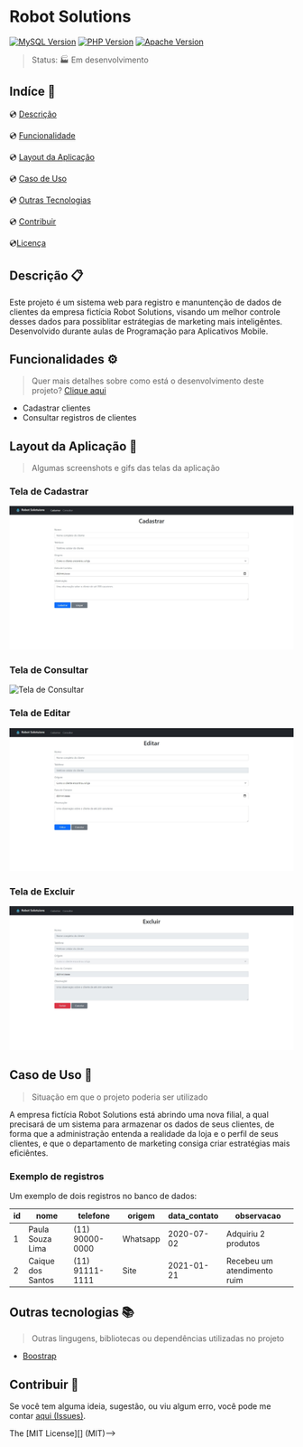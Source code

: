 # Robot Solutions

<!--Tecnologias Utilizadas e suas versões-->

[![MySQL Version][mysql-badge]][mysql-doc] [![PHP Version][php-badge]][php-doc] [![Apache Version][apache-badge]][apache-doc]

> Status: :factory: Em desenvolvimento

## Indíce :bookmark_tabs:

:cd: [Descrição](#descrição-clipboard) 

:cd: [Funcionalidade](#funcionalidade-gear)    

:cd: [Layout da Aplicação](#layout-da-aplicação-art) 

<!--:cd: [Instalção](#instalação-floppy_disk)-->

:cd: [Caso de Uso](#caso-de-uso-office) 

:cd: [Outras Tecnologias](#outras-tecnologias-books)

:cd: [Contribuir](#contribuir-gift) 

:cd:[Licença](#licença-notebook_with_decorative_cover)

## Descrição :clipboard:

<p style="text-aling=justify">
Este projeto é um sistema web para registro e manuntenção de dados de clientes da empresa fictícia Robot Solutions, visando um melhor controle desses dados para possiblitar estrátegias de marketing mais inteligêntes. Desenvolvido durante aulas de Programação para Aplicativos Mobile.
</p>

## Funcionalidades :gear:
> Quer mais detalhes sobre como está o desenvolvimento deste projeto? [Clique aqui][tarefas]

- Cadastrar clientes
- Consultar registros de clientes

## Layout da Aplicação :art:

<!--Layout ou link para o Deploy da aplicação-->

> Algumas screenshots e gifs das telas da aplicação

### Tela de Cadastrar

![Tela de Cadastrar][desktop-tela-cadastrar-img]

### Tela de Consultar

![Tela de Consultar][desktop-tela-consultar-gif]

### Tela de Editar

![Tela de Editar][desktop-tela-editar-img]

### Tela de Excluir

![Tela de Excluir][desktop-tela-excluir-img]

<!--## Intalação :floppy_disk:

<!--Indique o passo a passo para se instalar o projeto, como também os pré-requisitos para isso-->

<!--### Pré-requisitos

- [phpMyAdmin][phpmyadmin-download]

### Clone 
> Os comandos listados a seguir foram feitos pelo terminal do Windows

Verifique o endereço da pasta eds-www na _Dashboard_ do phpMyAdmin:

![Dashboard][phpmyadmin-dashboard]

Acesse a pasta eds-www pelo terminal:

```
cd "C:\Program Files (x86)\EasyPHP-Devserver-17\eds-www"
```

Clone o projeto pelo terminal:

```
git clone https://github.com/GustavoHerreroNunes/webLab
```

### Banco de Dados

Lorem ipsum...

Agora você pode utilizar e alterar o projeto em seu computador.-->

## Caso de Uso :office:

> Situação em que o projeto poderia ser utilizado

A empresa fictícia Robot Solutions está abrindo uma nova filial, a qual precisará de um sistema para armazenar os dados de seus clientes, de forma que a administração entenda a realidade da loja e o perfil de seus clientes, e que o departamento de marketing consiga criar estratégias mais eficiêntes.

### Exemplo de registros

Um exemplo de dois registros no banco de dados:

| id | nome              | telefone        | origem   | data_contato | observacao                  |
|----|-------------------|-----------------|----------|--------------|-----------------------------|
| 1  | Paula Souza Lima  | (11) 90000-0000 | Whatsapp | 2020-07-02   | Adquiriu 2 produtos         |
| 2  | Caique dos Santos | (11) 91111-1111 | Site     | 2021-01-21   | Recebeu um atendimento ruim |

## Outras tecnologias :books:
<!--Caso precisa, já que aparece nos Badges-->
> Outras lingugens, bibliotecas ou dependências utilizadas no projeto

- [Boostrap][boostrap-doc]

## Contribuir :gift:

Se você tem alguma ideia, sugestão, ou viu algum erro, você pode me contar [aqui (Issues)][issues].

<!--## Licença :notebook_with_decorative_cover:
<!--Pedir ajuda de alguém/ler sobre-->

The [MIT License][] (MIT)-->

<!---Links utilizados no documento-->

[mysql-badge]: https://img.shields.io/static/v1?label=mysql&message=5.7.17&color=blue&style=for-the-badge&logo=MySQL
[mysql-doc]:https://dev.mysql.com/doc/refman/5.7/en/

[php-badge]:https://img.shields.io/static/v1?label=php&message=5.6.30&color=blueviolet&style=for-the-badge&logo=php
[php-doc]: https://www.php.net/docs.php

[apache-badge]: https://img.shields.io/static/v1?label=apache&message=2.4.25&color=red&style=for-the-badge&logo=Apache
[apache-doc]: https://httpd.apache.org/docs/2.4/pt-br/

[status-badge]: https://img.shields.io/static/v1?label=status&message=em%20projeto&color=success&style=for-the-badge

[tarefas]: https://github.com/GustavoHerreroNunes/robot_solutions/projects

[desktop-tela-cadastrar-img]: https://github.com/GustavoHerreroNunes/robot_solutions/blob/main/readme_src/img/Desktopt-Tela_Cadastrar.jpg
[desktop-tela-consultar-gif]: https://github.com/GustavoHerreroNunes/robot_solutions/blob/main/readme_src/gif/Desktopt-Tela_Consultar.jpg
[desktop-tela-editar-img]: https://github.com/GustavoHerreroNunes/robot_solutions/blob/main/readme_src/img/Desktopt-Tela_Editar.jpg
[desktop-tela-excluir-img]: https://github.com/GustavoHerreroNunes/robot_solutions/blob/main/readme_src/img/Desktopt-Tela_Excluir.jpg

[phpmyadmin-download]: https://www.phpmyadmin.net/downloads/
[phpmyadmin-dashboard]: https://github.com/GustavoHerreroNunes/webLab/blob/main/assets/readme/phpmyadmin-dashboard

[boostrap-doc]: https://getbootstrap.com.br/

[issues]: https://github.com/GustavoHerreroNunes/webLab/issues